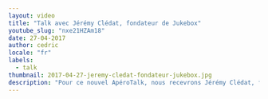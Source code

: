 ```yaml
---
layout: video
title: "Talk avec Jérémy Clédat, fondateur de Jukebox"
youtube_slug: "nxe21HZAm18"
date: 27-04-2017
author: cedric
locale: "fr"
labels:
  - talk
thumbnail: 2017-04-27-jeremy-cledat-fondateur-jukebox.jpg
description: "Pour ce nouvel ApéroTalk, nous recevrons Jérémy Clédat, fondateur de Jukebox, le groupe média & tech spécialisé dans le recrutement qui réunit les médias Welcome to the Jungle, Show Must Go On, Born to be Wild et l'outil en SaaS Welcome Kit ! "
---
```

